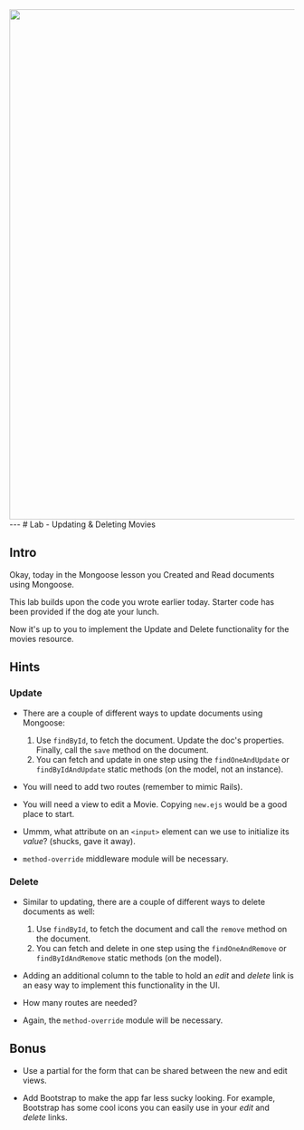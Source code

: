 
<img src="http://aredo.github.io/jakartajs-may-2014-meetup/images/mongoosejs.png" width="900px">
---
# Lab - Updating & Deleting Movies

## Intro

Okay, today in the Mongoose lesson you Created and Read documents using Mongoose.

This lab builds upon the code you wrote earlier today.  Starter code has been provided if the dog ate your lunch.

Now it's up to you to implement the Update and Delete functionality for the movies resource.

## Hints

### Update

- There are a couple of different ways to update documents using Mongoose:
	1. Use `findById`, to fetch the document.  Update the doc's properties.  Finally, call the `save` method on the document.
	2. You can fetch and update in one step using the `findOneAndUpdate` or `findByIdAndUpdate` static methods (on the model, not an instance).

- You will need to add two routes (remember to mimic Rails).

- You will need a view to edit a Movie.  Copying `new.ejs` would be a good place to start.

- Ummm, what attribute on an `<input>` element can we use to initialize its _value_? (shucks, gave it away).

- `method-override` middleware module will be necessary.

### Delete

- Similar to updating, there are a couple of different ways to delete documents as well:
	1. Use `findById`, to fetch the document and call the `remove` method on the document.
	2. You can fetch and delete in one step using the `findOneAndRemove` or `findByIdAndRemove` static methods (on the model). 

- Adding an additional column to the table to hold an _edit_ and _delete_ link is an easy way to implement this functionality in the UI.

- How many routes are needed?

- Again, the `method-override` module will be necessary.

## Bonus

- Use a partial for the form that can be shared between the new and edit views.

- Add Bootstrap to make the app far less sucky looking.  For example, Bootstrap has some cool icons you can easily use in your _edit_ and _delete_ links.